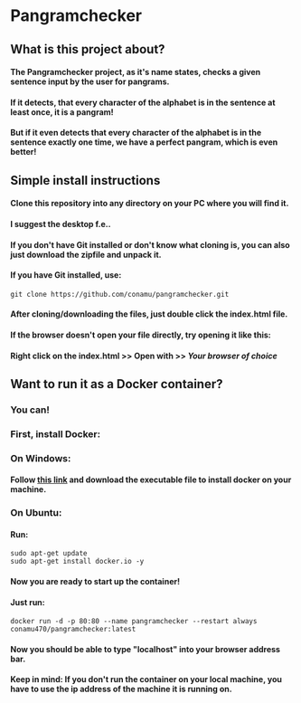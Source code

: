 # Pangramchecker

## What is this project about?
#### The Pangramchecker project, as it's name states, checks a given sentence input by the user for pangrams.
#### If it detects, that every character of the alphabet is in the sentence at least once, it is a pangram!
#### But if it even detects that every character of the alphabet is in the sentence exactly one time, we have a perfect pangram, which is even better!

## Simple install instructions

#### Clone this repository into any directory on your PC where you will find it.
#### I suggest the desktop f.e..
#### If you don't have Git installed or don't know what cloning is, you can also just download the zipfile and unpack it.
#### If you have Git installed, use: 
`git clone https://github.com/conamu/pangramchecker.git`

#### After cloning/downloading the files, just double click the index.html file.
#### If the browser doesn't open your file directly, try opening it like this:
#### Right click on the index.html >> Open with >> *Your browser of choice*

## Want to run it as a Docker container?
### You can!
### First, install Docker:
### On Windows:
#### Follow [this link](https://hub.docker.com/editions/community/docker-ce-desktop-windows/) and download the executable file to install docker on your machine.
### On Ubuntu:
#### Run:
```
sudo apt-get update
sudo apt-get install docker.io -y
```
#### Now you are ready to start up the container!
#### Just run:
`docker run -d -p 80:80 --name pangramchecker --restart always conamu470/pangramchecker:latest`

#### Now you should be able to type "localhost" into your browser address bar.
#### Keep in mind: If you don't run the container on your local machine, you have to use the ip address of the machine it is running on.
